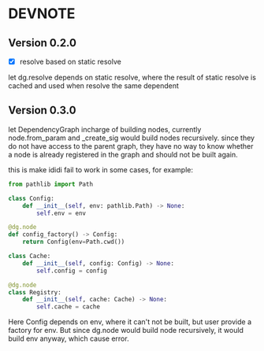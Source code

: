 # DEVNOTE

## Version 0.2.0

- [x] resolve based on static resolve

let dg.resolve depends on static resolve, where the result of static resolve is cached and used when resolve the same dependent

## Version 0.3.0

let DependencyGraph incharge of building nodes, currently node.from_param and _create_sig would build nodes recursively.
since they do not have access to the parent graph, they have no way to know whether a node is already registered in the graph and should not be built again.

this is make ididi fail to work in some cases, for example:

```python
from pathlib import Path

class Config:
    def __init__(self, env: pathlib.Path) -> None:
        self.env = env

@dg.node
def config_factory() -> Config:
    return Config(env=Path.cwd())

class Cache:
    def __init__(self, config: Config) -> None:
        self.config = config

@dg.node
class Registry:
    def __init__(self, cache: Cache) -> None:
        self.cache = cache
```

Here Config depends on env, where it can't not be built, but user provide a factory for env.
But since dg.node would build node recursively, it would build env anyway, which cause error.